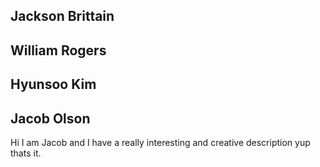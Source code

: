 ## Jackson Brittain
## William Rogers
## Hyunsoo Kim
## Jacob Olson
 Hi I am Jacob and I have a really interesting and creative description yup thats it.
